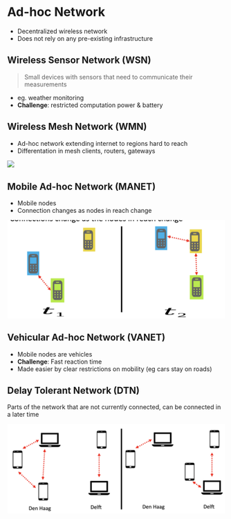 # Ad-hoc Network
* Decentralized wireless network
* Does not rely on any pre-existing infrastructure

## Wireless Sensor Network (WSN)
> Small devices with sensors that need to communicate their measurements
* eg. weather monitoring
* **Challenge**: restricted computation power & battery


## Wireless Mesh Network (WMN)
* Ad-hoc network extending internet to regions hard to reach
* Differentation in mesh clients, routers, gateways
<img src="images/wmn_schema.png">

## Mobile Ad-hoc Network (MANET)
* Mobile nodes
* Connection changes as nodes in reach change
<img src="images/manet_schema.png">

## Vehicular Ad-hoc Network (VANET)
* Mobile nodes are vehicles
* **Challenge**: Fast reaction time
* Made easier by clear restrictions on mobility (eg cars stay on roads)


## Delay Tolerant Network (DTN)
Parts of the network that are not currently connected, can be connected in a later time

<img src="images/dtn_schema.png">

